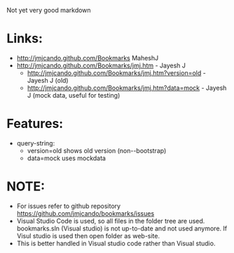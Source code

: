 Not yet very good markdown


# Links:
- http://jmjcando.github.com/Bookmarks  MaheshJ  
- http://jmjcando.github.com/Bookmarks/jmj.htm  - Jayesh J  
  - http://jmjcando.github.com/Bookmarks/jmj.htm?version=old  - Jayesh J (old)
  - http://jmjcando.github.com/Bookmarks/jmj.htm?data=mock  - Jayesh J (mock data, useful for testing)


# Features:
- query-string:  
  - version=old shows old version (non--bootstrap)
  - data=mock uses mockdata

# NOTE:
- For issues refer to github repository https://github.com/jmjcando/bookmarks/issues
- Visual Studio Code is used, so all files in the folder tree are used. bookmarks.sln (Visual studio) is not up-to-date and not used anymore. If Visul studio is used then open folder as web-site.
- This is better handled in Visual studio code rather than Visual studio.
